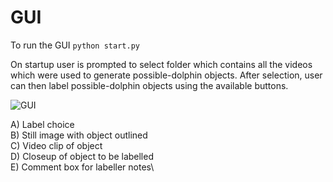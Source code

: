 # GUI

To run the GUI `python start.py`

On startup user is prompted to select folder which contains all the videos which were used to generate possible-dolphin objects.
After selection, user can then label possible-dolphin objects using the available buttons.

![GUI](https://github.com/lewisfish/dolphin-counter/blob/master/GUI.png)

 A) Label choice\
 B) Still image with object outlined\
 C) Video clip of object\
 D) Closeup of object to be labelled\
 E) Comment box for labeller notes\
